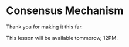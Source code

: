 # Consensus Mechanism

Thank you for making it this far.

This lesson will be available tommorow, 12PM.
